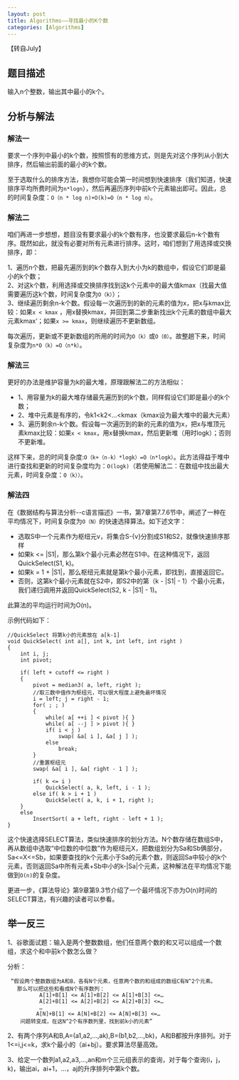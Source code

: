 ```yaml
---
layout: post
title: Algorithms——寻找最小的K个数
categories: [Algorithms]
---
```

【转自July】
## 题目描述

输入n个整数，输出其中最小的k个。  

## 分析与解法
### 解法一

要求一个序列中最小的k个数，按照惯有的思维方式，则是先对这个序列从小到大排序，然后输出前面的最小的k个数。

至于选取什么的排序方法，我想你可能会第一时间想到快速排序（我们知道，快速排序平均所费时间为`n*logn`），然后再遍历序列中前k个元素输出即可。因此，总的时间复杂度：`O（n * log n)+O(k)=O（n * log n）`。

### 解法二

咱们再进一步想想，题目没有要求最小的k个数有序，也没要求最后n-k个数有序。既然如此，就没有必要对所有元素进行排序。这时，咱们想到了用选择或交换排序，即：
 
1、遍历n个数，把最先遍历到的k个数存入到大小为k的数组中，假设它们即是最小的k个数；  
2、对这k个数，利用选择或交换排序找到这k个元素中的最大值kmax（找最大值需要遍历这k个数，时间复杂度为`O（k）`）；  
3、继续遍历剩余n-k个数。假设每一次遍历到的新的元素的值为x，把x与kmax比较：如果`x < kmax` ，用x替换kmax，并回到第二步重新找出k个元素的数组中最大元素kmax‘；如果`x >= kmax`，则继续遍历不更新数组。  

每次遍历，更新或不更新数组的所用的时间为`O（k）`或`O（0）`。故整趟下来，时间复杂度为`n*O（k）=O（n*k）`。
	
### 解法三

更好的办法是维护容量为k的最大堆，原理跟解法二的方法相似：

- 1、用容量为k的最大堆存储最先遍历到的k个数，同样假设它们即是最小的k个数；
- 2、堆中元素是有序的，令k1<k2<...<kmax（kmax设为最大堆中的最大元素）
- 3、遍历剩余n-k个数。假设每一次遍历到的新的元素的值为x，把x与堆顶元素kmax比较：如果`x < kmax`，用x替换kmax，然后更新堆（用时logk）；否则不更新堆。

这样下来，总的时间复杂度:`O（k+（n-k）*logk）=O（n*logk）`。此方法得益于堆中进行查找和更新的时间复杂度均为：`O(logk)`（若使用解法二：在数组中找出最大元素，时间复杂度：`O（k））`。

### 解法四

在《数据结构与算法分析--c语言描述》一书，第7章第7.7.6节中，阐述了一种在平均情况下，时间复杂度为`O（N）`的快速选择算法。如下述文字：

 - 选取S中一个元素作为枢纽元v，将集合S-{v}分割成S1和S2，就像快速排序那样
- 如果k <= |S1|，那么第k个最小元素必然在S1中。在这种情况下，返回QuickSelect(S1, k)。
- 如果k = 1 + |S1|，那么枢纽元素就是第k个最小元素，即找到，直接返回它。
- 否则，这第k个最小元素就在S2中，即S2中的第（k - |S1| - 1）个最小元素，我们递归调用并返回QuickSelect(S2, k - |S1| - 1)。

此算法的平均运行时间为O(n)。 

示例代码如下：


	//QuickSelect 将第k小的元素放在 a[k-1]  
	void QuickSelect( int a[], int k, int left, int right )
	{
	    int i, j;
	    int pivot;
	
	    if( left + cutoff <= right )
	    {
	        pivot = median3( a, left, right );
	        //取三数中值作为枢纽元，可以很大程度上避免最坏情况
	        i = left; j = right - 1;
	        for( ; ; )
	        {
	            while( a[ ++i ] < pivot ){ }
	            while( a[ --j ] > pivot ){ }
	            if( i < j )
	                swap( &a[ i ], &a[ j ] );
	            else
	                break;
	        }
	        //重置枢纽元
	        swap( &a[ i ], &a[ right - 1 ] );  
	
	        if( k <= i )
	            QuickSelect( a, k, left, i - 1 );
	        else if( k > i + 1 )
	            QuickSelect( a, k, i + 1, right );
	    }
	    else  
	        InsertSort( a + left, right - left + 1 );
	}


这个快速选择SELECT算法，类似快速排序的划分方法。N个数存储在数组S中，再从数组中选取“中位数的中位数”作为枢纽元X，把数组划分为Sa和Sb俩部分，Sa<=X<=Sb，如果要查找的k个元素小于Sa的元素个数，则返回Sa中较小的k个元素，否则返回Sa中所有元素+Sb中小的k-|Sa|个元素，这种解法在平均情况下能做到`O(n)`的复杂度。

更进一步，《算法导论》第9章第9.3节介绍了一个最坏情况下亦为O(n)时间的SELECT算法，有兴趣的读者可以参看。


## 举一反三
1、谷歌面试题：输入是两个整数数组，他们任意两个数的和又可以组成一个数组，求这个和中前k个数怎么做？

分析：  

     “假设两个整数数组为A和B，各有N个元素，任意两个数的和组成的数组C有N^2个元素。
       那么可以把这些和看成N个有序数列：
              A[1]+B[1] <= A[1]+B[2] <= A[1]+B[3] <=…
              A[2]+B[1] <= A[2]+B[2] <= A[2]+B[3] <=…
              …
             A[N]+B[1] <= A[N]+B[2] <= A[N]+B[3] <=…
        问题转变成，在这N^2个有序数列里，找到前k小的元素”


2、有两个序列A和B,A=(a1,a2,...,ak),B=(b1,b2,...,bk)，A和B都按升序排列。对于1<=i,j<=k，求k个最小的（ai+bj）。要求算法尽量高效。


3、给定一个数列a1,a2,a3,...,an和m个三元组表示的查询，对于每个查询(i，j，k)，输出ai，ai+1，...，aj的升序排列中第k个数。
